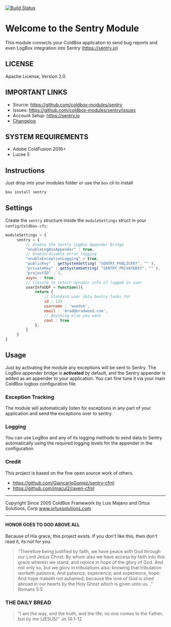 [![Build Status](https://travis-ci.org/coldbox-modules/sentry.svg?branch=development)](https://travis-ci.org/coldbox-modules/sentry)

# Welcome to the Sentry Module

This module connects your ColdBox application to send bug reports and even LogBox integration into Sentry (https://sentry.io)

## LICENSE

Apache License, Version 2.0.

## IMPORTANT LINKS

- Source: https://github.com/coldbox-modules/sentry
- Issues: https://github.com/coldbox-modules/sentry/issues
- Account Setup: https://sentry.io
- [Changelog](changelog.md)

## SYSTEM REQUIREMENTS

- Adobe ColdFusion 2016+
- Lucee 5

## Instructions

Just drop into your modules folder or use the `box` cli to install

```bash
box install sentry
```

## Settings

Create the `sentry` structure inside the `moduleSettings` struct in your `config/Coldbox.cfc`:

```js
moduleSettings = {
     sentry = {
         // Enable the Sentry LogBox Appender Bridge
         "enableLogBoxAppender" : true,
         // Enable/disable error logging
         "enableExceptionLogging" = true,
         "publicKey" : getSystemSetting( "SENTRY_PUBLICKEY", "" ),
         "privateKey" : getSystemSetting( "SENTRY_PRIVATEKEY", "" ),
         "projectID" : 1,
         async : true,
         // Closure to return dynamic info of logged in user
         userInfoUDF = function(){
             return {
             	 // Standard user data Sentry looks for
             	 id : 123
                 username : 'woodsb',
                 email : 'brad@bradwood.com',
                 // Anything else you want
                 cool : true
             };
         }
     }
}
```

## Usage

Just by activating the module any exceptions will be sent to Sentry. The LogBox appender bridge is **activated** by default, and the Sentry appender is added as an appender to your application.  You can fine tune it via your main ColdBox logbox configuration file.

### Exception Tracking

The module will automatically listen for exceptions in any part of your application and send the exceptions over to sentry.

### Logging

You can use LogBox and any of its logging methods to send data to Sentry automatically using the required logging levels for the appender in the configuration.

### Credit

This project is based on the fine open source work of others.  

* https://github.com/GiancarloGomez/sentry-cfml
* https://github.com/jmacul2/raven-cfml

********************************************************************************
Copyright Since 2005 ColdBox Framework by Luis Majano and Ortus Solutions, Corp
www.ortussolutions.com
********************************************************************************

#### HONOR GOES TO GOD ABOVE ALL

Because of His grace, this project exists. If you don't like this, then don't read it, its not for you.

> "Therefore being justified by faith, we have peace with God through our Lord Jesus Christ:
By whom also we have access by faith into this grace wherein we stand, and rejoice in hope of the glory of God.
And not only so, but we glory in tribulations also: knowing that tribulation worketh patience;
And patience, experience; and experience, hope:
And hope maketh not ashamed; because the love of God is shed abroad in our hearts by the 
Holy Ghost which is given unto us. ." Romans 5:5

### THE DAILY BREAD

 > "I am the way, and the truth, and the life; no one comes to the Father, but by me (JESUS)" Jn 14:1-12
